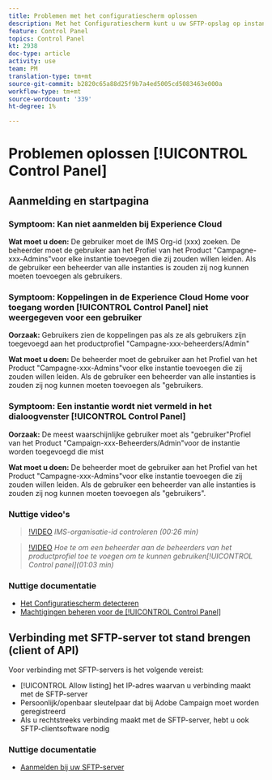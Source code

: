 ```yaml
---
title: Problemen met het configuratiescherm oplossen
description: Met het Configuratiescherm kunt u uw SFTP-opslag op instantie en IP-adressen van lijsten van gewenste personen controleren en beheren.
feature: Control Panel
topics: Control Panel
kt: 2938
doc-type: article
activity: use
team: PM
translation-type: tm+mt
source-git-commit: b2820c65a88d25f9b7a4ed5005cd5083463e000a
workflow-type: tm+mt
source-wordcount: '339'
ht-degree: 1%

---
```



# Problemen oplossen [!UICONTROL Control Panel]

## Aanmelding en startpagina

### Symptoom: Kan niet aanmelden bij Experience Cloud

**Wat moet u doen:**
De gebruiker moet de IMS Org-id (xxx) zoeken. De beheerder moet de gebruiker aan het Profiel van het Product &quot;Campagne-xxx-Admins&quot;voor elke instantie toevoegen die zij zouden willen leiden. Als de gebruiker een beheerder van alle instanties is zouden zij nog kunnen moeten toevoegen als gebruikers.

### Symptoom: Koppelingen in de Experience Cloud Home voor toegang worden [!UICONTROL Control Panel] niet weergegeven voor een gebruiker

**Oorzaak:**
Gebruikers zien de koppelingen pas als ze als gebruikers zijn toegevoegd aan het productprofiel &quot;Campagne-xxx-beheerders/Admin&quot;

**Wat moet u doen:**
De beheerder moet de gebruiker aan het Profiel van het Product &quot;Campagne-xxx-Admins&quot;voor elke instantie toevoegen die zij zouden willen leiden. Als de gebruiker een beheerder van alle instanties is zouden zij nog kunnen moeten toevoegen als &quot;gebruikers.

### Symptoom: Een instantie wordt niet vermeld in het dialoogvenster [!UICONTROL Control Panel]

**Oorzaak:**
De meest waarschijnlijke gebruiker moet als &quot;gebruiker&quot;Profiel van het Product &quot;Campaign-xxx-Beheerders/Admin&quot;voor de instantie worden toegevoegd die mist

**Wat moet u doen:**
De beheerder moet de gebruiker aan het Profiel van het Product &quot;Campagne-xxx-Admins&quot;voor elke instantie toevoegen die zij zouden willen leiden. Als de gebruiker een beheerder van alle instanties is zouden zij nog kunnen moeten toevoegen als &quot;gebruikers&quot;.

### Nuttige video&#39;s

>[!VIDEO](https://video.tv.adobe.com/v/27183?quality=12)
*IMS-organisatie-id controleren (00:26 min)*

>[!VIDEO](https://video.tv.adobe.com/v/27147?quality=12)
*Hoe te om een beheerder aan de beheerders van het productprofiel toe te voegen om te kunnen gebruiken[!UICONTROL Control panel](01:03 min)*

### Nuttige documentatie

* [Het Configuratiescherm detecteren](https://helpx.adobe.com/campaign/kb/control-panel-overview.html)
* [Machtigingen beheren voor de [!UICONTROL Control Panel]](https://helpx.adobe.com/campaign/kb/control-panel-access.html)

## Verbinding met SFTP-server tot stand brengen (client of API)

Voor verbinding met SFTP-servers is het volgende vereist:

* [!UICONTROL Allow listing] het IP-adres waarvan u verbinding maakt met de SFTP-server
* Persoonlijk/openbaar sleutelpaar dat bij Adobe Campaign moet worden geregistreerd
* Als u rechtstreeks verbinding maakt met de SFTP-server, hebt u ook SFTP-clientsoftware nodig

### Nuttige documentatie

* [Aanmelden bij uw SFTP-server](https://helpx.adobe.com/campaign/kb/control-panel-sftp.html#LoggingintoyourSFTPserver)

